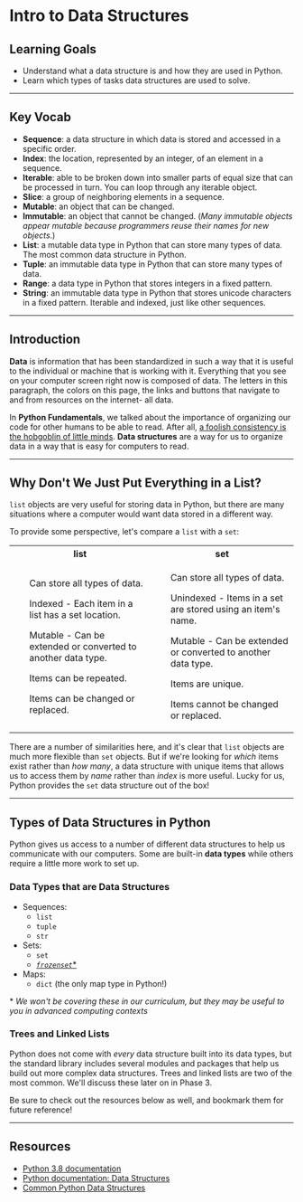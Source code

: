 # Intro to Data Structures

## Learning Goals

- Understand what a data structure is and how they are used in Python.
- Learn which types of tasks data structures are used to solve.

***

## Key Vocab

- **Sequence**: a data structure in which data is stored and accessed in a
specific order.
- **Index**: the location, represented by an integer, of an element in a
sequence.
- **Iterable**: able to be broken down into smaller parts of equal size that
can be processed in turn. You can loop through any iterable object.
- **Slice**: a group of neighboring elements in a sequence.
- **Mutable**: an object that can be changed.
- **Immutable**: an object that cannot be changed. (_Many immutable objects
appear mutable because programmers reuse their names for new objects_.)
- **List**: a mutable data type in Python that can store many types of data.
The most common data structure in Python.
- **Tuple**: an immutable data type in Python that can store many types of
data.
- **Range**: a data type in Python that stores integers in a fixed pattern.
- **String**: an immutable data type in Python that stores unicode characters
in a fixed pattern. Iterable and indexed, just like other sequences.

***

## Introduction

**Data** is information that has been standardized in such a way that it is
useful to the individual or machine that is working with it. Everything that
you see on your computer screen right now is composed of data. The letters
in this paragraph, the colors on this page, the links and buttons that navigate
to and from resources on the internet- all data.

In **Python Fundamentals**, we talked about the importance of organizing our
code for other humans to be able to read. After all, [a foolish consistency is
the hobgoblin of little minds][pep 8 hobgoblin]. **Data structures** are a way
for us to organize data in a way that is easy for computers to read.

[pep 8 hobgoblin]: https://peps.python.org/pep-0008/#a-foolish-consistency-is-the-hobgoblin-of-little-minds

***

## Why Don't We Just Put Everything in a List?

`list` objects are very useful for storing data in Python, but there are many
situations where a computer would want data stored in a different way.

To provide some perspective, let's compare a `list` with a `set`:

<table>
<tr>
<th> list </th>
<th> set </th>
</tr>
<tr>
<td>

<ul>Can store all types of data.</ul>

<ul>Indexed - Each item in a list has a set location.</ul>

<ul>Mutable - Can be extended or converted to another data type.</ul>

<ul>Items can be repeated.</ul>

<ul>Items can be changed or replaced.</ul>

</td>
<td>

<ul>Can store all types of data.</ul>

<ul>Unindexed - Items in a set are stored using an item's name.</ul>

<ul>Mutable - Can be extended or converted to another data type.</ul>

<ul>Items are unique.</ul>

<ul>Items cannot be changed or replaced.</ul>

</td>
</tr>
</table>

There are a number of similarities here, and it's clear that `list` objects
are much more flexible than `set` objects. But if we're looking for _which_
items exist rather than _how many_, a data structure with unique items that
allows us to access them by _name_ rather than _index_ is more useful. Lucky
for us, Python provides the `set` data structure out of the box!

***

## Types of Data Structures in Python

Python gives us access to a number of different data structures to help us
communicate with our computers. Some are built-in **data types** while others
require a little more work to set up.

### Data Types that are Data Structures

- Sequences:
  - `list`
  - `tuple`
  - `str`
- Sets:
  - `set`
  - [_`frozenset`_*](https://docs.python.org/3/library/stdtypes.html#frozenset)
- Maps:
  - `dict` (the only map type in Python!)

\* _We won't be covering these in our curriculum, but they may be useful to you
in advanced computing contexts_

### Trees and Linked Lists

Python does not come with _every_ data structure built into its data types, but
the standard library includes several modules and packages that help us build
out more complex data structures. Trees and linked lists are two of the most
common. We'll discuss these later on in Phase 3.

Be sure to check out the resources below as well, and bookmark them for future
reference!

***

## Resources

- [Python 3.8 documentation](https://docs.python.org/3.8/)
- [Python documentation: Data Structures](https://docs.python.org/3/tutorial/datastructures.html)
- [Common Python Data Structures](https://realpython.com/python-data-structures/)
